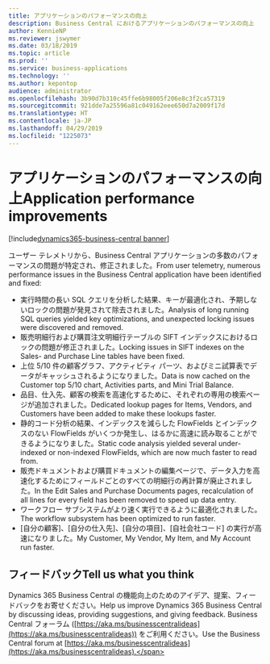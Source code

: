 ```yaml
---
title: アプリケーションのパフォーマンスの向上
description: Business Central におけるアプリケーションのパフォーマンスの向上
author: KennieNP
ms.reviewer: jswymer
ms.date: 03/18/2019
ms.topic: article
ms.prod: ''
ms.service: business-applications
ms.technology: ''
ms.author: kepontop
audience: administrator
ms.openlocfilehash: 3b90d7b310c45ffe6b98005f206e8c3f2ca57319
ms.sourcegitcommit: 921dde7a25596a81c049162eee650d7a2009f17d
ms.translationtype: HT
ms.contentlocale: ja-JP
ms.lasthandoff: 04/29/2019
ms.locfileid: "1225073"
---
```

# <a name="application-performance-improvements"></a><span data-ttu-id="56b73-103">アプリケーションのパフォーマンスの向上</span><span class="sxs-lookup"><span data-stu-id="56b73-103">Application performance improvements</span></span>

[!include[dynamics365-business-central banner](../includes/dynamics365-business-central.md)]

<span data-ttu-id="56b73-104">ユーザー テレメトリから、Business Central アプリケーションの多数のパフォーマンスの問題が特定され、修正されました。</span><span class="sxs-lookup"><span data-stu-id="56b73-104">From user telemetry, numerous performance issues in the Business Central application have been identified and fixed:</span></span>

- <span data-ttu-id="56b73-105">実行時間の長い SQL クエリを分析した結果、キーが最適化され、予期しないロックの問題が発見されて除去されました。</span><span class="sxs-lookup"><span data-stu-id="56b73-105">Analysis of long running SQL queries yielded key optimizations, and unexpected locking issues were discovered and removed.</span></span>
- <span data-ttu-id="56b73-106">販売明細行および購買注文明細行テーブルの SIFT インデックスにおけるロックの問題が修正されました。</span><span class="sxs-lookup"><span data-stu-id="56b73-106">Locking issues in SIFT indexes on the Sales- and Purchase Line tables have been fixed.</span></span>
- <span data-ttu-id="56b73-107">上位 5/10 件の顧客グラフ、アクティビティ パーツ、およびミニ試算表でデータがキャッシュされるようになりました。</span><span class="sxs-lookup"><span data-stu-id="56b73-107">Data is now cached on the Customer top 5/10 chart, Activities parts, and Mini Trial Balance.</span></span>
- <span data-ttu-id="56b73-108">品目、仕入先、顧客の検索を高速化するために、それぞれの専用の検索ページが追加されました。</span><span class="sxs-lookup"><span data-stu-id="56b73-108">Dedicated lookup pages for Items, Vendors, and Customers have been added to make these lookups faster.</span></span>
- <span data-ttu-id="56b73-109">静的コード分析の結果、インデックスを減らした FlowFields とインデックスのない FlowFields がいくつか発生し、はるかに高速に読み取ることができるようになりました。</span><span class="sxs-lookup"><span data-stu-id="56b73-109">Static code analysis yielded several under-indexed or non-indexed FlowFields, which are now much faster to read from.</span></span>
- <span data-ttu-id="56b73-110">販売ドキュメントおよび購買ドキュメントの編集ページで、データ入力を高速化するためにフィールドごとのすべての明細行の再計算が廃止されました。</span><span class="sxs-lookup"><span data-stu-id="56b73-110">In the Edit Sales and Purchase Documents pages, recalculation of all lines for every field has been removed to speed up data entry.</span></span>
- <span data-ttu-id="56b73-111">ワークフロー サブシステムがより速く実行できるように最適化されました。</span><span class="sxs-lookup"><span data-stu-id="56b73-111">The workflow subsystem has been optimized to run faster.</span></span>
- <span data-ttu-id="56b73-112">[自分の顧客]、[自分の仕入先]、[自分の項目]、[自社会社コード] の実行が高速になりました。</span><span class="sxs-lookup"><span data-stu-id="56b73-112">My Customer, My Vendor, My Item, and My Account run faster.</span></span>

## <a name="tell-us-what-you-think"></a><span data-ttu-id="56b73-113">フィードバック</span><span class="sxs-lookup"><span data-stu-id="56b73-113">Tell us what you think</span></span>

<span data-ttu-id="56b73-114">Dynamics 365 Business Central の機能向上のためのアイデア、提案、フィードバックをお寄せください。</span><span class="sxs-lookup"><span data-stu-id="56b73-114">Help us improve Dynamics 365 Business Central by discussing ideas, providing suggestions, and giving feedback.</span></span> <span data-ttu-id="56b73-115">Business Central フォーラム ([https://aka.ms/businesscentralideas](https://aka.ms/businesscentralideas)) をご利用ください。</span><span class="sxs-lookup"><span data-stu-id="56b73-115">Use the Business Central forum at [https://aka.ms/businesscentralideas](https://aka.ms/businesscentralideas).</span></span>
